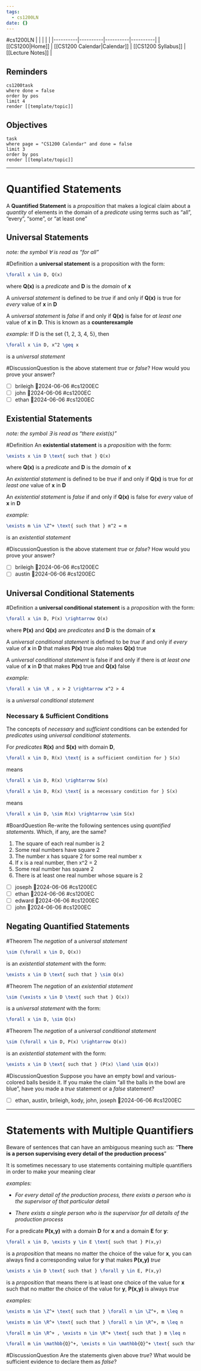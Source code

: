 ```yaml
---
tags:
  - cs1200LN
date: {}
---
```

#cs1200LN
|  |  |  |  |
|----------|----------|----------|----------|
| [[CS1200|Home]] | [[CS1200 Calendar|Calendar]] | [[CS1200 Syllabus]] | [[Lecture Notes]] |


## Reminders

```query
cs1200task
where done = false
order by pos
limit 4
render [[template/topic]]
```

## Objectives

```query
task
where page = "CS1200 Calendar" and done = false
limit 3
order by pos
render [[template/topic]]
```
---


# Quantified Statements

A **Quantified Statement** is a _proposition_ that makes a logical claim about a _quantity_ of elements in the domain of a _predicate_ using terms such as “all”, “every”, “some”, or “at least one”

## Universal Statements

_note: the symbol ∀ is read as “for all”_

#Definition a **universal statement** is a proposition with the form:
```latex
\forall x \in D, Q(x)
```
where **Q(x)** is a _predicate_ and **D** is the _domain_ of **x**

A _universal statement_ is defined to be _true_ if and only if **Q(x)** is true for _every_ value of **x** in **D**

A _universal statement_ is _false_ if and only if **Q(x)** is false for _at least one_ value of **x** in **D**. This is known as a **counterexample**

_example:_ If D is the set {1, 2, 3, 4, 5}, then
```latex
\forall x \in D, x^2 \geq x
```
is a _universal statement_

#DiscussionQuestion is the above statement _true_ or _false_? How would you prove your answer?

* [ ] brileigh  📅2024-06-06 #cs1200EC
* [ ] john  📅2024-06-06 #cs1200EC
* [ ] ethan  📅2024-06-06 #cs1200EC

## Existential Statements

_note: the symbol ∃ is read as “there exist(s)”_

#Definition An **existential statement** is a _proposition_ with the form:
```latex
\exists x \in D \text{ such that } Q(x)
```
where **Q(x)** is a _predicate_ and **D** is the _domain_ of **x**

An _existential statement_ is defined to be _true_ if and only if **Q(x)** is true for _at least one_ value of **x** in **D**

An _existential statement_ is _false_ if and only if **Q(x)** is false for _every_ value of **x** in **D**

_example:_
```latex
\exists m \in \Z^+ \text{ such that } m^2 = m
```
is an _existential statement_

#DiscussionQuestion is the above statement _true_ or _false_? How would you prove your answer?

* [ ] brileigh  📅2024-06-06 #cs1200EC
* [ ] austin  📅2024-06-06 #cs1200EC
      
## Universal Conditional Statements

#Definition a **universal conditional statement** is a _proposition_ with the form:
```latex
\forall x \in D, P(x) \rightarrow Q(x)
```
where **P(x)** and **Q(x)** are _predicates_ and **D** is the domain of **x**

A _universal conditional statement_ is defined to be _true_ if and only if _every_ value of **x** in **D** that makes **P(x)** true also makes **Q(x)** true

A _universal conditional statement_ is false if and only if there is _at least one_ value of **x** in **D** that makes **P(x)** true and **Q(x)** false

_example:_
```latex
\forall x \in \R , x > 2 \rightarrow x^2 > 4 
```
is a _universal conditional statement_

### Necessary & Sufficient Conditions

The concepts of _necessary_ and _sufficient_ conditions can be extended for _predicates_ using _universal conditional statements_.

For _predicates_ **R(x)** and **S(x)** with domain **D**,

```latex
\forall x \in D, R(x) \text{ is a sufficient condition for } S(x)
```
means
```latex
\forall x \in D, R(x) \rightarrow S(x)
```

```latex
\forall x \in D, R(x) \text{ is a necessary condition for } S(x)
```
means
```latex
\forall x \in D, \sim R(x) \rightarrow \sim S(x)
```


#BoardQuestion Re-write the following sentences using _quantified statements_. Which, if any, are the same? 

1. The square of each real number is 2
2. Some real numbers have square 2
3. The number x has square 2 for some real number x
4. If x is a real number, then x^2 = 2
5. Some real number has square 2
6. There is at least one real number whose square is 2

* [ ] joseph  📅2024-06-06 #cs1200EC
* [ ] ethan  📅2024-06-06 #cs1200EC
* [ ] edward  📅2024-06-06 #cs1200EC
* [ ] john  📅2024-06-06 #cs1200EC

## Negating Quantified Statements

#Theorem The _negation_ of a _universal statement_
```latex
\sim (\forall x \in D, Q(x))
```
is an _existential statement_ with the form:
```latex
\exists x \in D \text{ such that } \sim Q(x)
```

#Theorem The _negation_ of an _existential statement_
```latex
\sim (\exists x \in D \text{ such that } Q(x))
```
is a _universal statement_ with the form:
```latex
\forall x \in D, \sim Q(x)
```

#Theorem The _negation_ of a _universal conditional statement_
```latex
\sim (\forall x \in D, P(x) \rightarrow Q(x))
```
is an _existential statement_ with the form:
```latex
\exists x \in D \text{ such that } (P(x) \land \sim Q(x))
```

#DiscussionQuestion Suppose you have an empty bowl and various-colored balls beside it. If you make the claim “all the balls in the bowl are blue”, have you made a _true_ statement or a _false_ statement?

* [ ] ethan, austin, brileigh, kody, john, joseph  📅2024-06-06 #cs1200EC

---

# Statements with Multiple Quantifiers

Beware of sentences that can have an ambiguous meaning such as:
“**There is a person supervising every detail of the production process**”

It is sometimes necessary to use statements containing multiple quantifiers in order to make your meaning clear

_examples:_
* _For every detail of the production process, there exists a person who is the supervisor of that particular detail_

* _There exists a single person who is the supervisor for all details of the production process_

For a predicate **P(x,y)** with a domain **D** for **x** and a domain **E** for **y**:
```latex
\forall x \in D, \exists y \in E \text{ such that } P(x,y)
```
is a _proposition_ that means no matter the choice of the value for **x**, you can always find a corresponding value for **y** that makes **P(x,y)** _true_

```latex
\exists x \in D \text{ such that } \forall y \in E, P(x,y)
```
is a _proposition_ that means there is at least one choice of the value for **x** such that no matter the choice of the value for **y**, **P(x,y)** is always _true_

_examples:_
```latex
\exists m \in \Z^+ \text{ such that } \forall n \in \Z^+, m \leq n
```
```latex
\exists m \in \R^+ \text{ such that } \forall n \in \R^+, m \leq n
```
```latex
\forall m \in \R^+ , \exists n \in \R^+ \text{ such that } m \leq n
```
```latex
\forall m \in \mathbb{Q}^+, \exists n \in \mathbb{Q}^+ \text{ such that } m > n\\

```

#DiscussionQuestion Are the statements given above _true_? What would be sufficient evidence to declare them as _false_?

